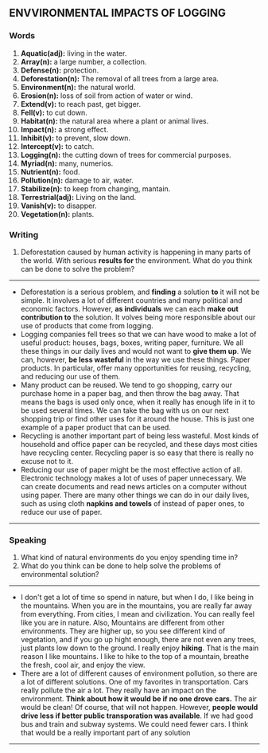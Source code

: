 ## ENVVIRONMENTAL IMPACTS OF LOGGING
### Words
1. **Aquatic(adj):** living in the water.
2. **Array(n):** a large number, a collection.
3. **Defense(n):** protection.
4. **Deforestation(n):** The removal of all trees from a large area.
5. **Environment(n):** the natural world.
6. **Erosion(n):** loss of soil from action of water or wind.
7. **Extend(v):** to reach past, get bigger.
8. **Fell(v):** to cut down.
9. **Habitat(n):** the natural area where a plant or animal lives.
10. **Impact(n):** a strong effect.
11. **Inhibit(v):** to prevent, slow down.
12. **Intercept(v):** to catch.
13. **Logging(n):** the cutting down of trees for commercial purposes.
14. **Myriad(n):** many, numerios. 
15. **Nutrient(n):** food.
16. **Pollution(n):** damage to air, water.
17. **Stabilize(n):** to keep from changing, mantain.
18. **Terrestrial(adj):** Living on the land.
19. **Vanish(v):** to disapper.
20. **Vegetation(n):** plants.

### Writing
1. Deforestation caused by human activity is happening in many parts of the world. With serious **results for** the environment. What do you think can be done to solve the problem?

---
* Deforestation is a serious problem, and **finding** a solution **to** it will not be simple. It involves a lot of different countries and many political and economic factors. However, **as individuals** we can each **make out** **contribution to** the solution. It volves being more responsible about our use of products that come from logging.
* Logging companies fell trees so that we can have wood to make a lot of useful product: houses, bags, boxes, writing paper, furniture. We all these things in our daily lives and would not want to **give them up**. We can, however, **be less wasteful** in the way we use these things. Paper products. In particular, offer many opportunities for reusing, recycling, and reducing our use of them.
* Many product can be reused. We tend to go shopping, carry our purchase home in a paper bag, and then throw the bag away. That means the bags is used only once, when it really has enough life in it to be used several times. We can take the bag with us on our next shopping trip or find other uses for it around the house. This is just one example of a paper product that can be used.
* Recycling is another important part of being less wasteful. Most kinds of household and office paper can be recycled, and these days most cities have recycling center. Recycling paper is so easy that there is really no excuse not to it.
* Reducing our use of paper might be the most effective action of all. Electronic technology makes a lot of uses of paper unnecessary. We can create documents and read news articles on a computer without using paper. There are many other things we can do in our daily lives, such as using cloth **napkins and towels** of instead of paper ones, to reduce our use of paper.


---

### Speaking
1. What kind of natural environments do you enjoy spending time in?
2. What do you think can be done to help solve the problems of environmental solution?

---
* I don't get a lot of time so spend in nature, but when I do, I like being in the mountains. When you are in the mountains, you are really far away from everything. From cities, I mean and civilization. You can really feel like you are in nature. Also, Mountains are different from other environments. They are higher up, so you see different kind of vegetation, and if you go up hight enough, there are not even any trees, just plants low down to the ground. I really enjoy **hiking**. That is the main reason I like mountains. I like to hike to the top of a mountain, breathe the fresh, cool air, and enjoy the view.
* There are a lot of different causes of environment pollution, so there are a lot of different solutions. One of my favorites in transportation. Cars really pollute the air a lot. They really have an impact on the environment. **Think about how it would be if no one drove cars.** The air would be clean! Of course, that will not happen. However, **people would drive less if better public transporation was available**. If we had good bus and train and subway systems. We could need fewer cars. I think that would be a really important part of any solution

---